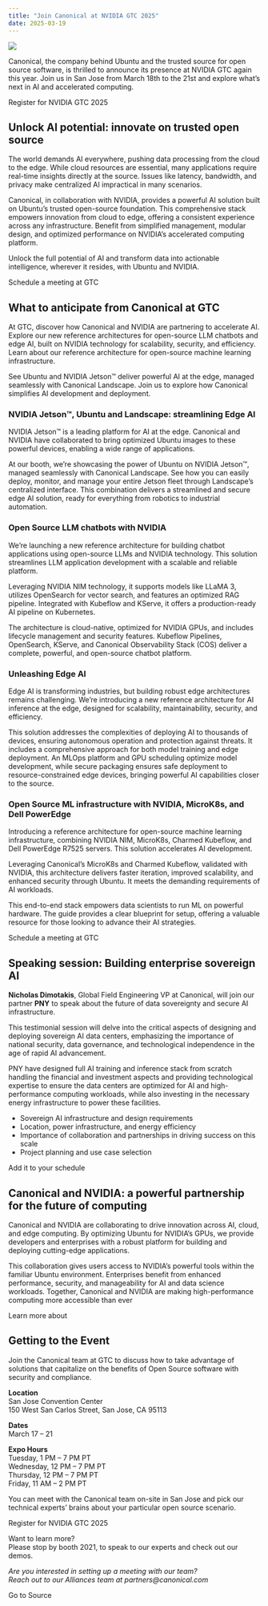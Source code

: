 ```yaml
---
title: "Join Canonical at NVIDIA GTC 2025"
date: 2025-03-19
---
```


![](https://res.cloudinary.com/canonical/image/fetch/f_auto,q_auto,fl_sanitize,c_fill,w_1280,h_720/https://ubuntu.com/wp-content/uploads/b232/blog-post-gtc2025.jpg)

Canonical, the company behind Ubuntu and the trusted source for open source software, is thrilled to announce its presence at NVIDIA GTC again this year. Join us in San Jose from March 18th to the 21st and explore what’s next in AI and accelerated computing.

Register for NVIDIA GTC 2025

## Unlock AI potential: innovate on trusted open source

The world demands AI everywhere, pushing data processing from the cloud to the edge. While cloud resources are essential, many applications require real-time insights directly at the source. Issues like latency, bandwidth, and privacy make centralized AI impractical in many scenarios.

Canonical, in collaboration with NVIDIA, provides a powerful AI solution built on Ubuntu’s trusted open-source foundation. This comprehensive stack empowers innovation from cloud to edge, offering a consistent experience across any infrastructure. Benefit from simplified management, modular design, and optimized performance on NVIDIA’s accelerated computing platform. 

Unlock the full potential of AI and transform data into actionable intelligence, wherever it resides, with Ubuntu and NVIDIA.

Schedule a meeting at GTC

## What to anticipate from Canonical at GTC

At GTC, discover how Canonical and NVIDIA are partnering to accelerate AI. Explore our new reference architectures for open-source LLM chatbots and edge AI, built on NVIDIA technology for scalability, security, and efficiency. Learn about our reference architecture for open-source machine learning infrastructure.

See Ubuntu and NVIDIA Jetson™ deliver powerful AI at the edge, managed seamlessly with Canonical Landscape. Join us to explore how Canonical simplifies AI development and deployment.

### NVIDIA Jetson™, Ubuntu and Landscape: streamlining Edge AI

NVIDIA Jetson™ is a leading platform for AI at the edge. Canonical and NVIDIA have collaborated to bring optimized Ubuntu images to these powerful devices, enabling a wide range of applications.

At our booth, we’re showcasing the power of Ubuntu on NVIDIA Jetson™, managed seamlessly with Canonical Landscape. See how you can easily deploy, monitor, and manage your entire Jetson fleet through Landscape’s centralized interface. This combination delivers a streamlined and secure edge AI solution, ready for everything from robotics to industrial automation.

### Open Source LLM chatbots with NVIDIA

We’re launching a new reference architecture for building chatbot applications using open-source LLMs and NVIDIA technology. This solution streamlines LLM application development with a scalable and reliable platform.

Leveraging NVIDIA NIM technology, it supports models like LLaMA 3, utilizes OpenSearch for vector search, and features an optimized RAG pipeline. Integrated with Kubeflow and KServe, it offers a production-ready AI pipeline on Kubernetes.

The architecture is cloud-native, optimized for NVIDIA GPUs, and includes lifecycle management and security features. Kubeflow Pipelines, OpenSearch, KServe, and Canonical Observability Stack (COS) deliver a complete, powerful, and open-source chatbot platform.

### Unleashing Edge AI

Edge AI is transforming industries, but building robust edge architectures remains challenging. We’re introducing a new reference architecture for AI inference at the edge, designed for scalability, maintainability, security, and efficiency.

This solution addresses the complexities of deploying AI to thousands of devices, ensuring autonomous operation and protection against threats. It includes a comprehensive approach for both model training and edge deployment. An MLOps platform and GPU scheduling optimize model development, while secure packaging ensures safe deployment to resource-constrained edge devices, bringing powerful AI capabilities closer to the source.

### Open Source ML infrastructure with NVIDIA, MicroK8s, and Dell PowerEdge

Introducing a reference architecture for open-source machine learning infrastructure, combining NVIDIA NIM, MicroK8s, Charmed Kubeflow, and Dell PowerEdge R7525 servers. This solution accelerates AI development.

Leveraging Canonical’s MicroK8s and Charmed Kubeflow, validated with NVIDIA, this architecture delivers faster iteration, improved scalability, and enhanced security through Ubuntu. It meets the demanding requirements of AI workloads.

This end-to-end stack empowers data scientists to run ML on powerful hardware. The guide provides a clear blueprint for setup, offering a valuable resource for those looking to advance their AI strategies.

Schedule a meeting at GTC

## Speaking session: Building enterprise sovereign AI

**Nicholas Dimotakis**, Global Field Engineering VP at Canonical, will join our partner **PNY** to speak about the future of data sovereignty and secure AI infrastructure.

This testimonial session will delve into the critical aspects of designing and deploying sovereign AI data centers, emphasizing the importance of national security, data governance, and technological independence in the age of rapid AI advancement. 

PNY have designed full AI training and inference stack from scratch handling the financial and investment aspects and providing technological expertise to ensure the data centers are optimized for AI and high-performance computing workloads, while also investing in the necessary energy infrastructure to power these facilities.

- Sovereign AI infrastructure and design requirements
- Location, power infrastructure, and energy efficiency
- Importance of collaboration and partnerships in driving success on this scale
- Project planning and use case selection

Add it to your schedule

## Canonical and NVIDIA: a powerful partnership for the future of computing

Canonical and NVIDIA are collaborating to drive innovation across AI, cloud, and edge computing. By optimizing Ubuntu for NVIDIA’s GPUs, we provide developers and enterprises with a robust platform for building and deploying cutting-edge applications.

This collaboration gives users access to NVIDIA’s powerful tools within the familiar Ubuntu environment. Enterprises benefit from enhanced performance, security, and manageability for AI and data science workloads. Together, Canonical and NVIDIA are making high-performance computing more accessible than ever

Learn more about

## Getting to the Event

Join the Canonical team at GTC to discuss how to take advantage of solutions that capitalize on the benefits of Open Source software with security and compliance.

**Location**  
San Jose Convention Center  
150 West San Carlos Street, San Jose, CA 95113

**Dates**  
March 17 – 21

**Expo Hours**  
Tuesday, 1 PM – 7 PM PT  
Wednesday, 12 PM – 7 PM PT  
Thursday, 12 PM – 7 PM PT  
Friday, 11 AM – 2 PM PT

You can meet with the Canonical team on-site in San Jose and pick our technical experts’ brains about your particular open source scenario.

Register for NVIDIA GTC 2025

Want to learn more?  
Please stop by booth 2021, to speak to our experts and check out our demos.

_Are you interested in setting up a meeting with our team?  
Reach out to our Alliances team at partners@canonical.com_

Go to Source

